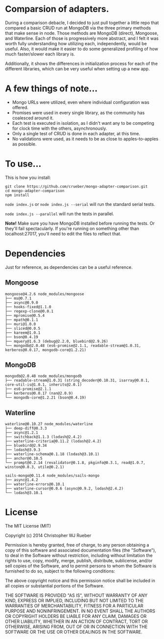 
# Comparsion of adapters.

During a comparison debacle, I decided to just pull together a little repo that compared a basic CRUD run at MongoDB via the three primary methods that make sense in node. Those methods are MongoDB (direct), Mongoose, and Waterline. Each of those is progressively more abstract, and I felt it was worth fully understanding how utilizing each, independently, would be useful. Also, it would make it easier to do some generalized profiling of how much faster/slower each library is.

Additionally, it shows the differences in initialization process for each of the different libraries, which can be very useful when setting up a new app.

# A few things of note...

* Mongo URLs were utilized, even where individual configuration was offered.
* Promises were used in every single library, as the community has coalesced around it.
* Each test is executed in isolation, as I didn't want any to be competing for clock time with the others, asynchronously.
* Only a single test of CRUD is done in each adapter, at this time.
* No validations were used, as it needs to be as close to apples-to-apples as possible.

# To use...

This is how you install:
```
git clone https://github.com/crueber/mongo-adapter-comparison.git
cd mongo-adapter-comparison
npm install
```

`node index.js` or `node index.js --serial` will run the standard serial tests.

`node index.js --parallel` will run the tests in parallel.

**Note!** Make sure you have MongoDB installed before running the tests. Or they'll fail spectacularly. If you're running on something other than localhost:27017, you'll need to edit the files to reflect that.


# Dependencies

Just for reference, as dependencies can be a useful reference.

## Mongoose

```
mongoose@4.2.6 node_modules/mongoose
├── ms@0.7.1
├── async@0.9.0
├── hooks-fixed@1.1.0
├── regexp-clone@0.0.1
├── mpromise@0.5.4
├── mpath@0.1.1
├── muri@1.0.0
├── sliced@0.0.5
├── kareem@1.0.1
├── bson@0.4.19
├── mquery@1.6.3 (debug@2.2.0, bluebird@2.9.26)
└── mongodb@2.0.48 (es6-promise@2.1.1, readable-stream@1.0.31, kerberos@0.0.17, mongodb-core@1.2.21)
```

## MongoDB

```
mongodb@2.0.48 node_modules/mongodb
├── readable-stream@1.0.31 (string_decoder@0.10.31, isarray@0.0.1, core-util-is@1.0.1, inherits@2.0.1)
├── es6-promise@2.1.1
├── kerberos@0.0.17 (nan@2.0.9)
└── mongodb-core@1.2.21 (bson@0.4.19)
```

## Waterline

```
waterline@0.10.27 node_modules/waterline
├── deep-diff@0.3.3
├── async@1.2.1
├── switchback@1.1.3 (lodash@2.4.2)
├── waterline-criteria@0.11.2 (lodash@2.4.2)
├── bluebird@2.9.34
├── lodash@3.9.3
├── waterline-schema@0.1.18 (lodash@3.10.1)
├── anchor@0.10.5
└── prompt@0.2.14 (revalidator@0.1.8, pkginfo@0.3.1, read@1.0.7, winston@0.8.3, utile@0.2.1)

sails-mongo@0.11.4 node_modules/sails-mongo
├── async@1.4.2
├── waterline-errors@0.10.1
├── waterline-cursor@0.0.6 (async@0.9.2, lodash@2.4.2)
└── lodash@3.10.1
```

# License

The MIT License (MIT)

Copyright (c) 2014 Christopher WJ Rueber

Permission is hereby granted, free of charge, to any person obtaining a copy of this software and associated documentation files (the "Software"), to deal in the Software without restriction, including without limitation the rights to use, copy, modify, merge, publish, distribute, sublicense, and/or sell copies of the Software, and to permit persons to whom the Software is furnished to do so, subject to the following conditions:

The above copyright notice and this permission notice shall be included in all copies or substantial portions of the Software.

THE SOFTWARE IS PROVIDED "AS IS", WITHOUT WARRANTY OF ANY KIND, EXPRESS OR IMPLIED, INCLUDING BUT NOT LIMITED TO THE WARRANTIES OF MERCHANTABILITY, FITNESS FOR A PARTICULAR PURPOSE AND NONINFRINGEMENT. IN NO EVENT SHALL THE AUTHORS OR COPYRIGHT HOLDERS BE LIABLE FOR ANY CLAIM, DAMAGES OR OTHER LIABILITY, WHETHER IN AN ACTION OF CONTRACT, TORT OR OTHERWISE, ARISING FROM, OUT OF OR IN CONNECTION WITH THE SOFTWARE OR THE USE OR OTHER DEALINGS IN THE SOFTWARE.
